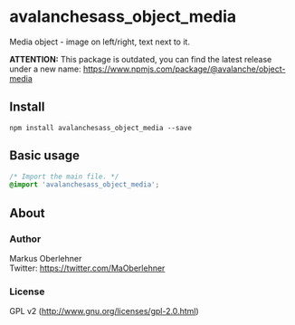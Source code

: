 # avalanchesass_object_media
Media object - image on left/right, text next to it.

**ATTENTION:** This package is outdated, you can find the latest release under a new name: https://www.npmjs.com/package/@avalanche/object-media

## Install
```
npm install avalanchesass_object_media --save
```

## Basic usage
```css
/* Import the main file. */
@import 'avalanchesass_object_media';
```

## About
### Author
Markus Oberlehner  
Twitter: https://twitter.com/MaOberlehner

### License
GPL v2 (http://www.gnu.org/licenses/gpl-2.0.html)
